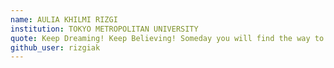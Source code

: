```yaml
---
name: AULIA KHILMI RIZGI
institution: TOKYO METROPOLITAN UNIVERSITY
quote: Keep Dreaming! Keep Believing! Someday you will find the way to catch your dream.
github_user: rizgiak
---
```


